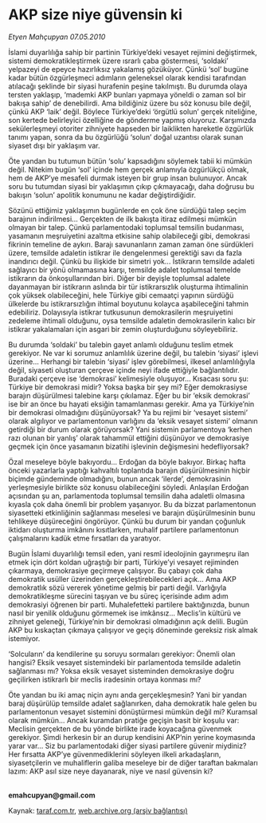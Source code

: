 # AKP size niye güvensin ki

*Etyen Mahçupyan  07.05.2010*

<div class="yazi"><p>İslami duyarlılığa sahip bir partinin Türkiye’deki vesayet rejimini değiştirmek, sistemi demokratikleştirmek üzere ısrarlı çaba göstermesi, ‘soldaki’ yelpazeyi de epeyce hazırlıksız yakalamış gözüküyor. Çünkü ‘sol’ bugüne kadar bütün özgürleşmeci adımların geleneksel olarak kendisi tarafından atılacağı şeklinde bir siyasi hurafenin peşine takılmıştı. Bu durumda olaya tersten yaklaşıp, ‘mademki AKP bunları yapmaya yöneldi o zaman sol bir bakışa sahip’ de denebilirdi. Ama bildiğiniz üzere bu söz konusu bile değil, çünkü AKP ‘laik’ değil. Böylece Türkiye’deki ‘örgütlü solun’ gerçek niteliğine, son kertede belirleyici özelliğine de gönderme yapmış oluyoruz. Karşımızda sekülerleşmeyi otoriter zihniyete hapseden bir laiklikten hareketle özgürlük tanımı yapan, sonra da bu özgürlüğü ‘solun’ doğal uzantısı olarak sunan siyaset dışı bir yaklaşım var.</p>
<p>Öte yandan bu tutumun bütün ‘solu’ kapsadığını söylemek tabii ki mümkün değil. Nitekim bugün ‘sol’ içinde hem gerçek anlamıyla özgürlükçü olmak, hem de AKP’ye mesafeli durmak isteyen bir grup insan bulunuyor. Ancak soru bu tutumdan siyasi bir yaklaşımın çıkıp çıkmayacağı, daha doğrusu bu bakışın ‘solun’ apolitik konumunu ne kadar değiştirdiğidir.</p>
<p>Sözünü ettiğimiz yaklaşımın bugünlerde en çok öne sürdüğü talep seçim barajının indirilmesi... Gerçekten de ilk bakışta itiraz edilmesi mümkün olmayan bir talep. Çünkü parlamentodaki toplumsal temsilin budanması, yasamanın meşruiyetini azaltma etkisine sahip olabileceği gibi, demokrasi fikrinin temeline de aykırı. Barajı savunanların zaman zaman öne sürdükleri üzere, temsilde adaletin istikrar ile dengelenmesi gerektiği savı da fazla inandırıcı değil. Çünkü bu ilişkide bir simetri yok... İstikrarın temsilde adaleti sağlayıcı bir yönü olmamasına karşı, temsilde adalet toplumsal temelde istikrarın da önkoşullarından biri. Diğer bir deyişle toplumsal adalete dayanmayan bir istikrarın aslında bir tür istikrarsızlık oluşturma ihtimalinin çok yüksek olabileceğini, hele Türkiye gibi cemaatçi yapının sürdüğü ülkelerde bu istikrarsızlığın ihtimal boyutunu kolayca aşabileceğini tahmin edebiliriz. Dolayısıyla istikrar tutkusunun demokrasilerin meşruiyetini zedeleme ihtimali olduğunu, oysa temsilde adaletin demokrasilerin kalıcı bir istikrar yakalamaları için asgari bir zemin oluşturduğunu söyleyebiliriz.</p>
<p>Bu durumda ‘soldaki’ bu talebin gayet anlamlı olduğunu teslim etmek gerekiyor. Ne var ki sorumuz anlamlılık üzerine değil, bu talebin ‘siyasi’ işlevi üzerine... Herhangi bir talebin ‘siyasi’ işlev görebilmesi, ilkesel anlamlılığıyla değil, siyaseti oluşturan çerçeve içinde neyi ifade ettiğiyle bağlantılıdır. Buradaki çerçeve ise ‘demokrasi’ kelimesiyle oluşuyor... Kısacası soru şu: Türkiye bir demokrasi midir? Yoksa başka bir şey mi? Eğer demokrasiyse barajın düşürülmesi talebine karşı çıkılamaz. Eğer bu bir ‘eksik demokrasi’ ise bir an önce bu hayati eksiğin tamamlanması gerekir. Ama ya Türkiye’nin bir demokrasi olmadığını düşünüyorsak? Ya bu rejimi bir ‘vesayet sistemi’ olarak algılıyor ve parlamentonun varlığını da ‘eksik vesayet sistemi’ olmanın getirdiği bir durum olarak görüyorsak? Yani sistemin parlamentoya ‘kerhen razı olunan bir yanlış’ olarak tahammül ettiğini düşünüyor ve demokrasiye geçmek için önce yasamanın bizatihi işlevinin değişmesini hedefliyorsak?</p>
<p>Özal meseleye böyle bakıyordu... Erdoğan da böyle bakıyor. Birkaç hafta önceki yazarlarla yaptığı kahvaltılı toplantıda barajın düşürülmesinin hiçbir biçimde gündeminde olmadığını, bunun ancak ‘ilerde’, demokrasinin yerleşmesiyle birlikte söz konusu olabileceğini söyledi. Anlaşılan Erdoğan açısından şu an, parlamentoda toplumsal temsilin daha adaletli olmasına kıyasla çok daha önemli bir problem yaşanıyor. Bu da bizzat parlamentonun siyasetteki etkinliğinin sağlanması meselesi ve barajın düşürülmesinin bunu tehlikeye düşüreceğini öngörüyor. Çünkü bu durum bir yandan çoğunluk iktidarı oluşturma imkânını kısıtlarken, muhalif partilere parlamentonun çalışmalarını kadük etme fırsatları da yaratıyor. </p>
<p>Bugün İslami duyarlılığı temsil eden, yani resmî ideolojinin gayrımeşru ilan etmek için dört koldan uğraştığı bir parti, Türkiye’yi vesayet rejiminden çıkarmaya, demokrasiye geçirmeye çalışıyor. Bu çabayı çok daha demokratik usüller üzerinden gerçekleştirebilecekleri açık... Ama AKP demokratlık sözü vererek yönetime gelmiş bir parti değil. Varlığıyla demokratikleşme sürecini taşıyan ve bu süreç içerisinde adım adım demokrasiyi öğrenen bir parti. Muhalefetteki partilere baktığınızda, bunun nasıl bir yenilik olduğunu görmemek ise imkânsız... Meclis’in kültürü ve zihniyet geleneği, Türkiye’nin bir demokrasi olmadığının açık delili. Bugün AKP bu kıskaçtan çıkmaya çalışıyor ve geçiş döneminde gereksiz risk almak istemiyor.</p>
<p>‘Solcuların’ da kendilerine şu soruyu sormaları gerekiyor: Önemli olan hangisi? Eksik vesayet sistemindeki bir parlamentoda temsilde adaletin sağlanması mı? Yoksa eksik vesayet sisteminden demokrasiye doğru geçilirken istikrarlı bir meclis iradesinin ortaya konması mı?</p>
<p>Öte yandan bu iki amaç niçin aynı anda gerçekleşmesin? Yani bir yandan baraj düşürülüp temsilde adalet sağlanırken, daha demokratik hale gelen bu parlamentonun vesayet sistemini dönüştürmesi mümkün değil mi? Kuramsal olarak mümkün... Ancak kuramdan pratiğe geçişin basit bir koşulu var: Meclisin gerçekten de bu yönde birlikte irade koyacağına güvenmek gerekiyor. Şimdi herkesin bir an durup kendisini AKP’nin yerine koymasında yarar var... Siz bu parlamentodaki diğer siyasi partilere güvenir miydiniz? Her fırsatta AKP’ye güvenmediklerini söyleyen ilkeli arkadaşların, siyasetçilerin ve muhaliflerin galiba meseleye bir de diğer taraftan bakmaları lazım: AKP asıl size neye dayanarak, niye ve nasıl güvensin ki?</p>
<p><b><br/>emahcupyan@gmail.com</b></p></div>

Kaynak: [taraf.com.tr](http://www.taraf.com.tr:80/etyen-mahcupyan/makale-akp-size-niye-guvensin-ki.htm), [web.archive.org (arşiv bağlantısı)](http://web.archive.org/web/20100509014232/http://www.taraf.com.tr:80/etyen-mahcupyan/makale-akp-size-niye-guvensin-ki.htm)
